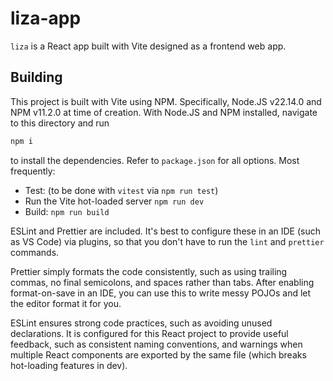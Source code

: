 # liza-app

`liza` is a React app built with Vite designed as a frontend web app.

## Building

This project is built with Vite using NPM. Specifically, Node.JS v22.14.0 and NPM v11.2.0 at time of creation. With Node.JS and NPM installed, navigate to this directory and run

```bash
npm i
```

to install the dependencies. Refer to `package.json` for all options. Most frequently:

- Test: (to be done with `vitest` via `npm run test`)
- Run the Vite hot-loaded server `npm run dev`
- Build: `npm run build`

ESLint and Prettier are included. It's best to configure these in an IDE (such as VS Code) via plugins, so that you don't have to run the `lint` and `prettier` commands.

Prettier simply formats the code consistently, such as using trailing commas, no final semicolons, and spaces rather than tabs. After enabling format-on-save in an IDE, you can use this to write messy POJOs and let the editor format it for you.

ESLint ensures strong code practices, such as avoiding unused declarations. It is configured for this React project to provide useful feedback, such as consistent naming conventions, and warnings when multiple React components are exported by the same file (which breaks hot-loading features in dev).
